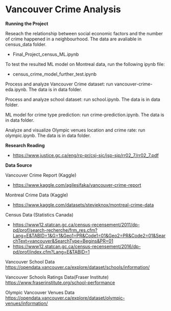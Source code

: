 # Vancouver Crime Analysis

**Running the Project**

Reseach the relationship between social economic factors and the number of crime happened in a neighbourhood. The data are avaliable in census_data folder.
- Final_Project_census_ML.ipynb

To test the resulted ML model on Montreal data, run the following ipynb file:
-  census_crime_model_further_test.ipynb

Process and analyze Vancouver Crime dataset: run vancouver-crime-eda.ipynb. The data is in data folder.

Process and analyze school dataset: run school.ipynb. The data is in data folder.

ML model for crime type prediction: run crime-prediction.ipynb. The data is in data folder.

Analyze and visualize Olympic venues location and crime rate: run olympic.ipynb. The data is in data folder. 


**Research Reading**
- https://www.justice.gc.ca/eng/rp-pr/csj-sjc/jsp-sjp/rr02_7/rr02_7.pdf

**Data Source**

Vancouver Crime Report (Kaggle)
- https://www.kaggle.com/agilesifaka/vancouver-crime-report

Montreal Crime Data (Kaggle)
- https://www.kaggle.com/datasets/stevieknox/montreal-crime-data

Census Data (Statistics Canada)
- https://www12.statcan.gc.ca/census-recensement/2011/dp-pd/prof/search-recherche/frm_res.cfm?Lang=E&TABID=1&G=1&Geo1=PR&Code1=01&Geo2=PR&Code2=01&SearchText=vancouver&SearchType=Begins&PR=01
- https://www12.statcan.gc.ca/census-recensement/2016/dp-pd/prof/index.cfm?Lang=E&TABID=1

Vancouver School Data 
https://opendata.vancouver.ca/explore/dataset/schools/information/

Vancouver Schools Ratings Data(Fraser Institute)
https://www.fraserinstitute.org/school-performance

Olympic Vancouver Venues Data
https://opendata.vancouver.ca/explore/dataset/olympic-venues/information/
